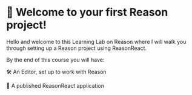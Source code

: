 #  :wave: Welcome to your first Reason project!

Hello and welcome to this Learning Lab on Reason where I will walk you through setting up a Reason project using ReasonReact.

By the end of this course you will have:

🛠 An Editor, set up to work with Reason

🚀 A published ReasonReact application
